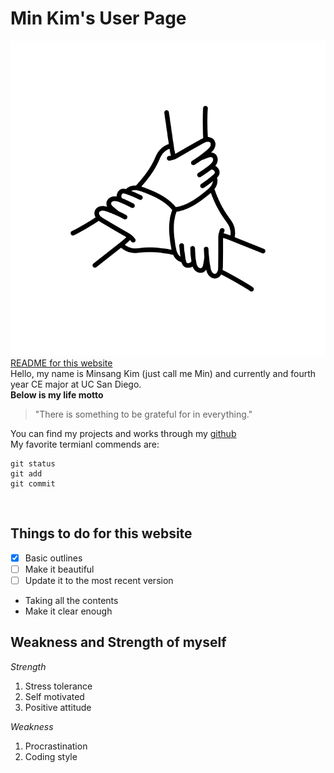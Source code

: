 # Min Kim's User Page <br>
![Cooperation](cooperation.png) <br>
[README for this website](README.md) <br>
Hello, my name is Minsang Kim (just call me Min) and currently and fourth year CE major at UC San Diego. <br>
**Below is my life motto**
> "There is something to be grateful for in everything." <br>

You can find my projects and works through my [github](https://github.com/minsang011) <br>
My favorite termianl commends are:
```
git status
git add
git commit
```
<br>

## Things to do for this website ##

- [x] Basic outlines
- [ ] Make it beautiful
- [ ] Update it to the most recent version

* Taking all the contents
* Make it clear enough

## Weakness and Strength of myself ##
_Strength_
1. Stress tolerance
2. Self motivated
3. Positive attitude

_Weakness_
1. Procrastination
2. Coding style

